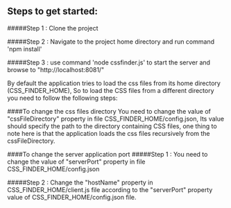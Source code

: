 ## Steps to get started:

#####Step 1 : Clone the project

#####Step 2 : Navigate to the project home directory and run command 'npm install'

#####Step 3 : use command 'node cssfinder.js' to start the server and browse to "http://localhost:8081/"

By default the application tries to load the css files from its home directory (CSS_FINDER_HOME), So to load the CSS files from a different directory you need to follow the following steps:

####To change the css files directory
You need to change the value of "cssFileDirectory" property in file CSS_FINDER_HOME/config.json, Its value should specify the path to the directory containing CSS files, one thing to note here is that the application loads the css files recursively from the cssFileDirectory.

####To change the server application port
#####Step 1 : You need to change the value of "serverPort" property in file CSS_FINDER_HOME/config.json
   
#####Step 2 : Change the "hostName" property in CSS_FINDER_HOME/client.js file according to the "serverPort" property value of CSS_FINDER_HOME/config.json file.
